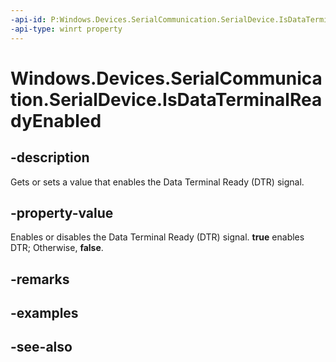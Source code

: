 ----api-id: P:Windows.Devices.SerialCommunication.SerialDevice.IsDataTerminalReadyEnabled
-api-type: winrt property
---<!-- Property syntaxpublic bool IsDataTerminalReadyEnabled { get;  set; }--># Windows.Devices.SerialCommunication.SerialDevice.IsDataTerminalReadyEnabled## -descriptionGets or sets a value that enables the Data Terminal Ready (DTR) signal.## -property-valueEnables or disables the Data Terminal Ready (DTR) signal. **true** enables DTR; Otherwise, **false**.## -remarks## -examples## -see-also